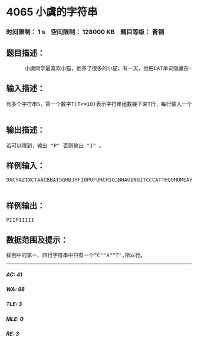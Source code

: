 # 4065 小虞的字符串   
### 时间限制： 1 s&nbsp;&nbsp;&nbsp;&nbsp;空间限制： 128000 KB&nbsp;&nbsp;&nbsp;&nbsp;题目等级： 青铜  
## 题目描述：  

<pre>
      小虞同学最喜欢小猫，他养了很多的小猫，有一天，他把CAT单词隐藏在一个字符串S，且唯一包含CAT。他想要从S得到“CAT”这个串。他的操作是，可以选择任意一个字符，将S中所有这个字符全部删去，可以操作任意次。问爱猫的小虞最终是否能到到“CAT”串
</pre>
  
  
## 输入描述：  

<pre>
有多个字符串S，第一个数字T(T<=10)表示字符串组数接下来T行，每行输入一个字符串S，长度不超过500，都由大小写字母组成。  

</pre>
  
  
## 输出描述：  

<pre>
若可以得到，输出 "P" 否则输出 "I" 。
</pre>
  
  
## 样例输入：  

<pre>
9XCYAZTXCTAACBBATSGHDJHFIOPUFUHCHIOJBHAUINUITCCCATTHQGHUMEAYLNLFDXFIRCVSCXGGBWKFNQDUXWFNFOZVS TKJPREPGGXRPNRVYSTMWCYSYYCQPEVIKEF MZNIMKKASVWSRENZKYCXFXTLSGYPSFADPOOEFXZBCOEJ VPVABOYGPOEYLFPBNPLJVRVIPYAMYEHWQNQRQ  

</pre>
  
  
## 样例输出：  

<pre>
PIIPIIIII
</pre>
  
  
## 数据范围及提示：  

<pre>
样例中的第一、四行字符串中只有一个“C""A""T",所以行。
</pre>
  
  
***  

##### AC: 41  
##### WA: 98  
##### TLE: 3  
##### MLE: 0  
##### RE: 3  
